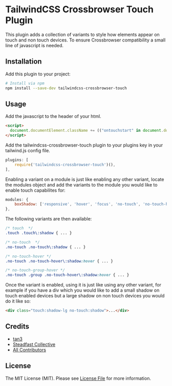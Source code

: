 # TailwindCSS Crossbrowser Touch Plugin

This plugin adds a collection of variants to style how elements appear on touch and non touch devices. To ensure Crossbrowser compatibility a small line of javascript is needed.

## Installation

Add this plugin to your project:

```bash
# Install via npm
npm install --save-dev tailwindcss-crossbrowser-touch
```

## Usage

Add the javascript to the header of your html.

```html
<script>
  document.documentElement.className += (("ontouchstart" in document.documentElement) ? ' touch' : ' no-touch');
</script>
```

Add the tailwindcss-crossbrowser-touch plugin to your plugins key in your tailwind.js config file. 

```js
plugins: [
    require('tailwindcss-crossbrowser-touch')(),
],

```

Enabling a variant on a module is just like enabling any other variant, locate the modules object and add the variants to the module you would like to enable touch capabilites for:

```js
modules: {
    boxShadow: ['responsive', 'hover', 'focus', 'no-touch', 'no-touch-hover', 'no-touch-group-hover'],
},
```

The following variants are then available:

```css
/* touch  */
.touch .touch\:shadow { ... }

/* no-touch  */
.no-touch .no-touch\:shadow { ... }

/* no-touch-hover */
.no-touch .no-touch-hover\:shadow:hover { ... }

/* no-touch-group-hover */
.no-touch .group .no-touch-hover\:shadow:hover { ... }
```


Once the variant is enabled, using it is just like using any other variant, for example if you have a div which you would like to add a small shadow on touch enabled devices but a large shadow on non touch devices you would do it like so:
```html
<div class="touch:shadow-lg no-touch:shadow">...</div>
```

## Credits

- [tan3](https://tan3.de/)
- [Steadfast Collective](https://github.com/steadfastcollective)
- [All Contributors](../../contributors)

## License

The MIT License (MIT). Please see [License File](LICENSE.md) for more information.

